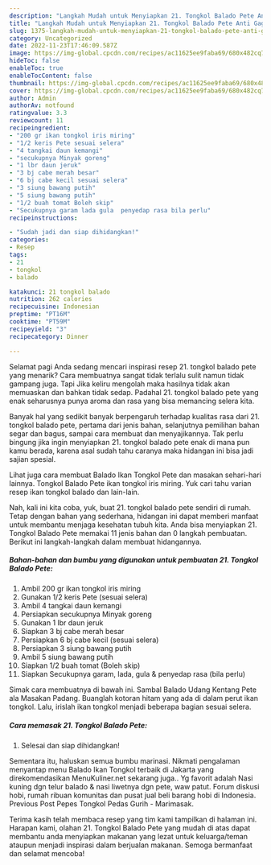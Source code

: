 ```yaml
---
description: "Langkah Mudah untuk Menyiapkan 21. Tongkol Balado Pete Anti Gagal"
title: "Langkah Mudah untuk Menyiapkan 21. Tongkol Balado Pete Anti Gagal"
slug: 1375-langkah-mudah-untuk-menyiapkan-21-tongkol-balado-pete-anti-gagal
category: Uncategorized
date: 2022-11-23T17:46:09.587Z
image: https://img-global.cpcdn.com/recipes/ac11625ee9faba69/680x482cq70/21-tongkol-balado-pete-foto-resep-utama.jpg
hideToc: false
enableToc: true
enableTocContent: false
thumbnail: https://img-global.cpcdn.com/recipes/ac11625ee9faba69/680x482cq70/21-tongkol-balado-pete-foto-resep-utama.jpg
cover: https://img-global.cpcdn.com/recipes/ac11625ee9faba69/680x482cq70/21-tongkol-balado-pete-foto-resep-utama.jpg
author: Admin
authorAv: notfound
ratingvalue: 3.3
reviewcount: 11
recipeingredient:
- "200 gr ikan tongkol iris miring"
- "1/2 keris Pete sesuai selera"
- "4 tangkai daun kemangi"
- "secukupnya Minyak goreng"
- "1 lbr daun jeruk"
- "3 bj cabe merah besar"
- "6 bj cabe kecil sesuai selera"
- "3 siung bawang putih"
- "5 siung bawang putih"
- "1/2 buah tomat Boleh skip"
- "Secukupnya garam lada gula  penyedap rasa bila perlu"
recipeinstructions:

- "Sudah jadi dan siap dihidangkan!"
categories:
- Resep
tags:
- 21
- tongkol
- balado

katakunci: 21 tongkol balado 
nutrition: 262 calories
recipecuisine: Indonesian
preptime: "PT16M"
cooktime: "PT59M"
recipeyield: "3"
recipecategory: Dinner

---
```



Selamat pagi Anda sedang mencari inspirasi resep 21. tongkol balado pete yang menarik? Cara membuatnya sangat tidak terlalu sulit namun tidak gampang juga. Tapi Jika keliru mengolah maka hasilnya tidak akan memuaskan dan bahkan tidak sedap. Padahal 21. tongkol balado pete yang enak seharusnya punya aroma dan rasa yang bisa memancing selera kita.


Banyak hal yang sedikit banyak berpengaruh terhadap kualitas rasa dari 21. tongkol balado pete, pertama dari jenis bahan, selanjutnya pemilihan bahan segar dan bagus, sampai cara membuat dan menyajikannya. Tak perlu bingung jika ingin menyiapkan 21. tongkol balado pete enak di mana pun kamu berada, karena asal sudah tahu caranya maka hidangan ini bisa jadi sajian spesial.

Lihat juga cara membuat Balado Ikan Tongkol Pete dan masakan sehari-hari lainnya. Tongkol Balado Pete ikan tongkol iris miring. Yuk cari tahu varian resep ikan tongkol balado dan lain-lain.


Nah, kali ini kita coba, yuk, buat 21. tongkol balado pete sendiri di rumah. Tetap dengan bahan yang sederhana, hidangan ini dapat memberi manfaat untuk membantu menjaga kesehatan tubuh kita. Anda bisa menyiapkan 21. Tongkol Balado Pete memakai 11 jenis bahan dan 0 langkah pembuatan. Berikut ini langkah-langkah dalam membuat hidangannya.

<!--inarticleads1-->

##### Bahan-bahan dan bumbu yang digunakan untuk pembuatan 21. Tongkol Balado Pete:

1. Ambil 200 gr ikan tongkol iris miring
1. Gunakan 1/2 keris Pete (sesuai selera)
1. Ambil 4 tangkai daun kemangi
1. Persiapkan secukupnya Minyak goreng
1. Gunakan 1 lbr daun jeruk
1. Siapkan 3 bj cabe merah besar
1. Persiapkan 6 bj cabe kecil (sesuai selera)
1. Persiapkan 3 siung bawang putih
1. Ambil 5 siung bawang putih
1. Siapkan 1/2 buah tomat (Boleh skip)
1. Siapkan Secukupnya garam, lada, gula &amp; penyedap rasa (bila perlu)


Simak cara membuatnya di bawah ini. Sambal Balado Udang Kentang Pete ala Masakan Padang. Buanglah kotoran hitam yang ada di dalam perut ikan tongkol. Lalu, irislah ikan tongkol menjadi beberapa bagian sesuai selera. 

<!--inarticleads2-->

##### Cara memasak 21. Tongkol Balado Pete:


1. Selesai dan siap dihidangkan!

Sementara itu, haluskan semua bumbu marinasi. Nikmati pengalaman menyantap menu Balado Ikan Tongkol terbaik di Jakarta yang direkomendasikan MenuKuliner.net sekarang juga.. Yg favorit adalah Nasi kuning dgn telur balado &amp; nasi liwetnya dgn pete, waw patut. Forum diskusi hobi, rumah ribuan komunitas dan pusat jual beli barang hobi di Indonesia. Previous Post Pepes Tongkol Pedas Gurih - Marimasak. 

Terima kasih telah membaca resep yang tim kami tampilkan di halaman ini. Harapan kami, olahan 21. Tongkol Balado Pete yang mudah di atas dapat membantu anda menyiapkan makanan yang lezat untuk keluarga/teman ataupun menjadi inspirasi dalam berjualan makanan. Semoga bermanfaat dan selamat mencoba!
